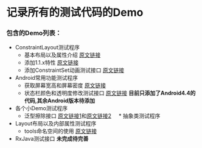 记录所有的测试代码的Demo
==============
### 包含的Demo列表：
 * ConstraintLayout测试程序
     * 基本布局以及属性介绍 [原文链接](https://juejin.im/post/5a1d9ba66fb9a044fb07819e#heading-35)
     * 添加1.1.x特性 [原文链接](http://www.jcodecraeer.com/a/anzhuokaifa/androidkaifa/2017/1019/8618.html)
     * 添加ConstraintSet动画测试接口 [原文链接](http://www.jianshu.com/p/575829baa39d)
 * Android常用功能测试程序
     * 获取屏幕宽高和屏幕密度 [原文链接](http://blog.csdn.net/liuwan1992/article/details/52795284)
     * 状态栏颜色和透明度修改测试接口 [原文链接](http://blog.csdn.net/maosidiaoxian/article/details/51734895) **目前只添加了Android4.4的代码,其余Android版本待添加**
 * 各个小Demo测试程序
     * 泛型擦除接口 [原文链接1](https://mp.weixin.qq.com/s?__biz=MjM5OTE4ODgzMw==&mid=2247483703&idx=1&sn=9a10fc2edf9d4960845ab6da7807d01e&chksm=a73e01399049882f1c3487222cd5fe2262f66a00ab0ec0d0474710bbde3534932de67e91ea3e&mpshare=1&scene=1&srcid=1211JwJOIfRFmNgGSktFT3Fo&key=60adec318085d)和[原文链接2](http://blog.csdn.net/lonelyroamer/article/details/7868820)
     * 抽象类测试程序
 * Layout布局以及内部属性测试程序
      * tools命名空间的使用 [原文链接](http://www.jcodecraeer.com/a/anzhuokaifa/androidkaifa/2015/0309/2567.html)
 * RxJava测试接口 **未完成待完善**
